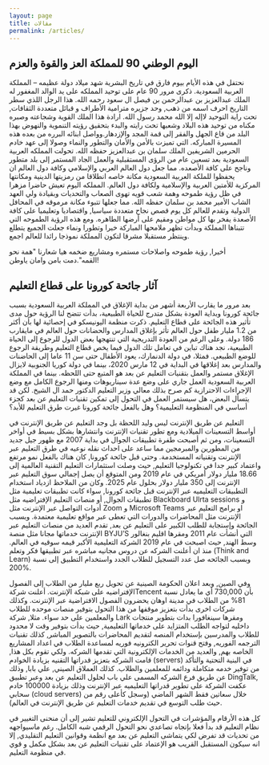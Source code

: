 ```yaml
---
layout: page
title: مقالات
permalink: /articles/
---
```

## اليوم الوطني 90 للمملكة العز والقوة والعزم
نحتفل في هذه الأيام بيوم فارق في تاريخ البشرية شهد ميلاد دولة عظيمه – المملكة العربية السعودية. ذكرى مرور 90 عام على توحيد المملكه على يد الوالد المغفور له الملك عبدالعزيز بن عبدالرحمن بن فيصل ال سعود رحمه الله. هذا الرجل اللذي سطر التاريخ احرف اسمه من ذهب, وحد جزيره مترامية الأطراف و قبائل متعددة الثقافات, تحت راية التوحيد لاإله إلا الله محمد رسول الله. ارادة هذا الملك القوية وشجاعته وصبره مكناه من توحيد هذه البلاد وشعبها تحت رايته والبدء بتحقيق رؤيته التنموية والنهوض بهذا البلد من قاع الجهل والفقر إلى قمة المجد والإزدهار.وواصل ابنائه البرره من بعده هذه المسيرة المباركه. التي تميزت بالأمن والأمان والتطور والنماء وصولا إلى عهد خادم الحرمين الشريفين الملك سلمان بن عبدالعزيز حفظه الله.
 تحولت المملكه العربية السعودية بعد تسعين عام من الرؤى المستقبلية والعمل الجاد المستمر إلى بلد متطور وناجح على كافة الأصعده. مما جعل دول العالم العربي والإسلامي وكافة دول العالم ان يحفظوا  للملكة العربية السعودية مكانة خاصه انطلاقا من رمزيتها الدينية ومكانتها المركزية للأمتين العربية والإسلامية ولكافة دول العالم. 
المملكه اليوم تعيش حاضرا مزهرا في ظل رؤية طموحه وهمة شعب قويه تهوى الصعاب والتحديات وبقيادة ولي العهد الشاب الأمير محمد بن سلمان حفظه الله. مما جعلها تتبوء مكانة مرموقه في المحافل الدولية وتقدم للعالم كل يوم قصص نجاح متعددة سياسيا, واقتصاديا وتعليميا  على كافة الأصعدة يفخر بها كل مواطن ومقيم على أرضها الطاهره. ومع هذه الرؤية الطموحه التي تتبناها المملكة وبدأت تظهر ملامحها المباركة خيرا وتطورا ونماء جعلت الجميع يتطلع وينتظر مستقبلا مشرقا لتكون المملكة نموذجا رائدا للعالم اجمع. 

أخيرا, رؤية طموحه واصلاحات مستمره ومشاريع ضخمه هيا شعارنا "همة نحو القمه".دمت بامن وامان ياوطن!


## آثار جائحة كورونا على قطاع التعليم

بعد مرور ما يقارب الأربعة أشهر من بداية الإغلاق في المملكة العربية السعودية بسبب جائحة كورونا وبداية العودة بشكل متدرج للحياة الطبيعية، بدأت تتضح لنا الرؤية حول مدى تأثير هذه الجائحة على قطاع التعليم. ذكرت منظمة اليونيسكو في إحصائية لها بأن أكثر من 1.2 مليار طفل حول العالم تأثر بإغلاق المدارس والحضانات حول العالم في مايقارب 186 دولة. وعلى الرغم من العودة التدريجية التي تنتهجها بعض الدول للرجوع إلى الحياة الطبيعية، نجد هناك تباين في تعامل تلك الدول فيما يخص قطاع التعليم وطريقة الرجوع للوضع الطبيعي. فمثلا، في دولة الدنمارك، يعود الأطفال حتى سن 11 عاما إلى الحاضنات والمدارس بعد إغلاقها في البداية في 12 مارس 2020، بينما في دولة كوريا الجنوبية لايزال الإغلاق مستمر والعمل بتقنيات التعليم عن بعد هو المتبع حتى اللحظه. بينما في المملكة العربية السعودية العمل جاري على وضع عدة سيناريوهات ومنها الرجوع الكامل مع وضع الإجراءات الاحترازية كم صرح بذلك معالي وزير التعليم الدكتور حمد ال الشيخ. لكن قد يتسأل البعض، هل سيستمر العمل في التحول إلى تمكين تقنيات التعليم عن بعد كجزء أساسي في المنظومة التعليمية؟ وهل بالفعل جائحة كورونا غيرت 
طرق التعليم للأبد؟

التعليم عن طريق الإنترنت ليس وليد اللحظة بل وجد التعليم عن طريق الإنترنت في أواسط التسعينات الميلادية ومع تطور تقنيات الإنترنت وانتشارها بشكل بسيط في أواخر التسعينات، ومن ثم أصبحت طفرة تطبيقات الجوال في بداية 2007 مع ظهور جيل جديد من المطورين والمبرمجين مما ساعد على احداث نقله نوعيه في طرق التعليم عبر الإنترنت وتقنياته المستخدمة. وحتى قبل جائحة كورونا, كان هناك بالفعل نمو مرتفع واعتماد كبير جدا في تكنولوجيا التعليم, حيث وصلت استثمارات التعليم التقنية العالمية إلى 18.66 مليار دولار أمريكي في عام 2019 ومن المتوقع أن يصل إجمالي سوق التعليم عبر الإنترنت إلى 350 مليار دولار بحلول عام 2025.  وكان من الملاحظ ازدياد استخدام التطبيقات التعليميه عبر الإنترنت قبل جائحة كورونا, سواء كانت تطبيقات تعليمية مثل تطبيقات الجوال, أو منصات التعليم الإفتراضيه مثل Blackboard Ulrta sessions و أدوات التواصل عبر الإنترنت مثل Zoom  و Microsoft Teams او برامج التعليم عبر الإنترنت مثل المحاضرات والدورات التي  تعطى عبر مواقع تعليمية معتمدة. 
وبسبب الجائحة وإستجابة للطلب الكبير على التعليم عن بعد, تقدم العديد من منصات التعليم عبر الإنترنت خدماتها مجانا مثل منصة BYJU’S التي أنشأت عام 2011 ومقرها اقليم بنغالور وسط الهند, حيث اصبحت في عام 2019 الشركة التعليمية الأكبر قيمه سوقيه في العالم.  منذ ان أعلنت الشركه عن دروس مجانيه مباشره عبر تطبيقها فكر وتعلم (Think and Learn) وبسبب الجائحه صل عدد التسجيل للطلاب الجدد واستخدام التطبيق إلى نسبة 200%. 

وفي الصين, وبعد اعلان الحكومة الصينية عن تحويل ربع مليار من الطلاب إلى الفصول الإفتراضيه على شبكة الإنترنت. أعلنت شركةTencent  بأن 730,000 أي ما يعادل نسبة 81% من الطلاب في مدينة اوهان يحضرون الفصول الافتراضية عبر الإنترنت. وكذلك شركات اخرى بدأت بتعزيز موقفها من هذا التحول بتوفير منصات موحده للطلاب والمعلمين على حد سواء. مثلا, شركة Lark ومقرها سينغافورا بدات بتطوير منتجات داخليه لتواجه الطلب المتزايد على خدماتها التعليمية, حيث بدأت بتوفير وقت لا محدود للطلاب والمدرسين بإستخدام المنصه لتقديم المحاضرات بالتصوير المباشر, كذلك تقنيات الترجمه الفوريه, وفتح قنوات تحرير الكترونيه فوريه لمساعدة الطلاب في اعداد المشاريع الخاصه بهم, والعديد من الخدمات الإلكترونية التي تقدمها الشركه. ولكي تقوم بكل هذا, قامت الشركه بتعزيز قدراتها التقنيه بزيادة الخوادم (servers) في البنية التحتية والتأكد من توفير خدمه متكاملة ودائمه للمعلمين والطلاب. 
كذلك العملاق الصيني, علي بابا, وذلك عن طريق فرع الشركه المسمى علي باب لحلول التعليم عن بعد وعبر تطبيق DingTalk, عكفت الشركة على تطوير قدراتها التعليميه عبر الإنترنت وذلك بزيادة 100000 خادم سحابي (cloud servers) خلال سعاتين فقط الشهر الماضي (وسجل كأعلى رقم من حيث طلب التوسع في تقديم خدمات التعليم عن طريق الإنترنت في العالم).  

كل هذه الأرقام والمؤشرات في التحول الإلكتروني للتعليم تشير إلى أن منحنى التغيير في نظام التعليم قد بدأ فعلا بإتجاه تصاعدي نحو التحول الرقمي شبه الكامل. رغم ماسيواجهه من تحديات قد تفرض لكي يتماشى التعليم عن بعد مع انظمة وقوانين التعليم التقليدي, إلا انه سيكون المستقبل القريب هو الإعتماد على تقنيات التعليم عن بعد بشكل مكمل و قوي في منظومة التعليم.  